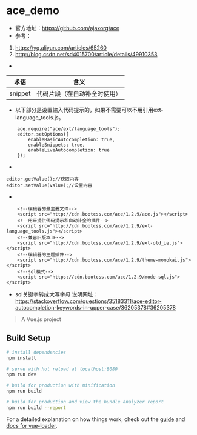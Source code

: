 # ace_demo

* 官方地址：https://github.com/ajaxorg/ace
* 参考：
1. https://yq.aliyun.com/articles/65260
1. http://blog.csdn.net/sd4015700/article/details/49910353

* 
术语 | 含义
--- | ---
snippet | 代码片段（在自动补全时使用）

* 以下部分是设置输入代码提示的，如果不需要可以不用引用ext-language_tools.js。
```
    ace.require("ace/ext/language_tools");
    editor.setOptions({
        enableBasicAutocompletion: true,
        enableSnippets: true,
        enableLiveAutocompletion: true
    });
```
*
```
editor.getValue();//获取内容
editor.setValue(value);//设置内容
```
* 
```
    <!--编辑器的最主要文件-->
    <script src="http://cdn.bootcss.com/ace/1.2.9/ace.js"></script>
    <!--用来提供代码提示和自动补全的插件-->
    <script src="http://cdn.bootcss.com/ace/1.2.9/ext-language_tools.js"></script>
    <!--兼容旧版本IE-->
    <script src="http://cdn.bootcss.com/ace/1.2.9/ext-old_ie.js"></script>
    <!--编辑器的主题插件-->
    <script src="http://cdn.bootcss.com/ace/1.2.9/theme-monokai.js"></script>
    <!--sql模式-->
    <script src="https://cdn.bootcss.com/ace/1.2.9/mode-sql.js"></script>
```
* sql关键字转成大写字母
说明网址：https://stackoverflow.com/questions/35183311/ace-editor-autocompletion-keywords-in-upper-case/36205378#36205378

> A Vue.js project

## Build Setup

``` bash
# install dependencies
npm install

# serve with hot reload at localhost:8080
npm run dev

# build for production with minification
npm run build

# build for production and view the bundle analyzer report
npm run build --report
```

For a detailed explanation on how things work, check out the [guide](http://vuejs-templates.github.io/webpack/) and [docs for vue-loader](http://vuejs.github.io/vue-loader).
